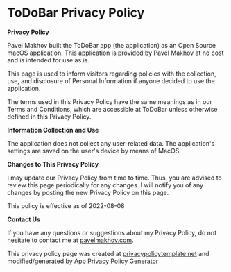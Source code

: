 # ToDoBar Privacy Policy

**Privacy Policy**

Pavel Makhov built the ToDoBar app (the application) as an Open Source macOS application. This application is provided by Pavel Makhov at no cost and is intended for use as is.

This page is used to inform visitors regarding policies with the collection, use, and disclosure of Personal Information if anyone decided to use the application.

The terms used in this Privacy Policy have the same meanings as in our Terms and Conditions, which are accessible at ToDoBar unless otherwise defined in this Privacy Policy.

**Information Collection and Use**

The application does not collect any user-related data. The application's settings are saved on the user's device by means of MacOS.

**Changes to This Privacy Policy**

I may update our Privacy Policy from time to time. Thus, you are advised to review this page periodically for any changes. I will notify you of any changes by posting the new Privacy Policy on this page.

This policy is effective as of 2022-08-08

**Contact Us**

If you have any questions or suggestions about my Privacy Policy, do not hesitate to contact me at [pavelmakhov.com](https://pavelmakhov.com).

This privacy policy page was created at [privacypolicytemplate.net](https://privacypolicytemplate.net) and modified/generated by [App Privacy Policy Generator](https://app-privacy-policy-generator.nisrulz.com/)
